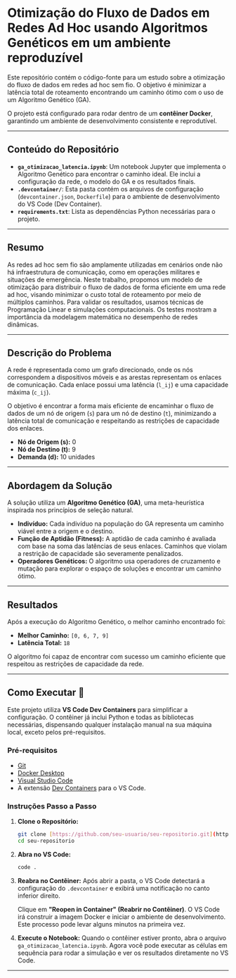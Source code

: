 # Otimização do Fluxo de Dados em Redes Ad Hoc usando Algoritmos Genéticos em um ambiente reproduzível

Este repositório contém o código-fonte para um estudo sobre a otimização do fluxo de dados em redes ad hoc sem fio. O objetivo é minimizar a latência total de roteamento encontrando um caminho ótimo com o uso de um Algoritmo Genético (GA).

O projeto está configurado para rodar dentro de um **contêiner Docker**, garantindo um ambiente de desenvolvimento consistente e reprodutível.

---

## Conteúdo do Repositório

* **`ga_otimizacao_latencia.ipynb`**: Um notebook Jupyter que implementa o Algoritmo Genético para encontrar o caminho ideal. Ele inclui a configuração da rede, o modelo do GA e os resultados finais.
* **`.devcontainer/`**: Esta pasta contém os arquivos de configuração (`devcontainer.json`, `Dockerfile`) para o ambiente de desenvolvimento do VS Code (Dev Container).
* **`requirements.txt`**: Lista as dependências Python necessárias para o projeto.
---

## Resumo

As redes ad hoc sem fio são amplamente utilizadas em cenários onde não há infraestrutura de comunicação, como em operações militares e situações de emergência. Neste trabalho, propomos um modelo de otimização para distribuir o fluxo de dados de forma eficiente em uma rede ad hoc, visando minimizar o custo total de roteamento por meio de múltiplos caminhos. Para validar os resultados, usamos técnicas de Programação Linear e simulações computacionais. Os testes mostram a importância da modelagem matemática no desempenho de redes dinâmicas.

---

## Descrição do Problema

A rede é representada como um grafo direcionado, onde os nós correspondem a dispositivos móveis e as arestas representam os enlaces de comunicação. Cada enlace possui uma latência (`l_ij`) e uma capacidade máxima (`c_ij`).

O objetivo é encontrar a forma mais eficiente de encaminhar o fluxo de dados de um nó de origem (`s`) para um nó de destino (`t`), minimizando a latência total de comunicação e respeitando as restrições de capacidade dos enlaces.

* **Nó de Origem (s):** 0
* **Nó de Destino (t):** 9
* **Demanda (d):** 10 unidades

---

## Abordagem da Solução

A solução utiliza um **Algoritmo Genético (GA)**, uma meta-heurística inspirada nos princípios de seleção natural.

* **Indivíduo:** Cada indivíduo na população do GA representa um caminho viável entre a origem e o destino.
* **Função de Aptidão (Fitness):** A aptidão de cada caminho é avaliada com base na soma das latências de seus enlaces. Caminhos que violam a restrição de capacidade são severamente penalizados.
* **Operadores Genéticos:** O algoritmo usa operadores de cruzamento e mutação para explorar o espaço de soluções e encontrar um caminho ótimo.

---

## Resultados

Após a execução do Algoritmo Genético, o melhor caminho encontrado foi:

* **Melhor Caminho:** `[0, 6, 7, 9]`
* **Latência Total:** `18`

O algoritmo foi capaz de encontrar com sucesso um caminho eficiente que respeitou as restrições de capacidade da rede.

---

## Como Executar 🚀

Este projeto utiliza **VS Code Dev Containers** para simplificar a configuração. O contêiner já inclui Python e todas as bibliotecas necessárias, dispensando qualquer instalação manual na sua máquina local, exceto pelos pré-requisitos.

### Pré-requisitos

* [Git](https://git-scm.com/)
* [Docker Desktop](https://www.docker.com/products/docker-desktop/)
* [Visual Studio Code](https://code.visualstudio.com/)
* A extensão [Dev Containers](https://marketplace.visualstudio.com/items?itemName=ms-vscode-remote.remote-containers) para o VS Code.

### Instruções Passo a Passo

1.  **Clone o Repositório:**
    ```bash
    git clone [https://github.com/seu-usuario/seu-repositorio.git](https://github.com/seu-usuario/seu-repositorio.git)
    cd seu-repositorio
    ```

2.  **Abra no VS Code:**
    ```bash
    code .
    ```

3.  **Reabra no Contêiner:**
    Após abrir a pasta, o VS Code detectará a configuração do `.devcontainer` e exibirá uma notificação no canto inferior direito.

    Clique em **"Reopen in Container" (Reabrir no Contêiner)**. O VS Code irá construir a imagem Docker e iniciar o ambiente de desenvolvimento. Este processo pode levar alguns minutos na primeira vez.

4.  **Execute o Notebook:**
    Quando o contêiner estiver pronto, abra o arquivo `ga_otimizacao_latencia.ipynb`. Agora você pode executar as células em sequência para rodar a simulação e ver os resultados diretamente no VS Code.

---